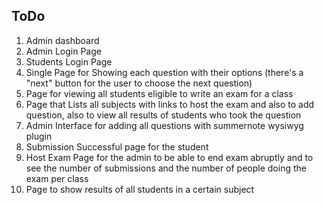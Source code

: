 ## ToDo
1. Admin dashboard
2. Admin Login Page
3. Students Login Page
4. Single Page for Showing each question with their options (there's a "next" button for the user to choose the next question)
5. Page for viewing all students eligible to write an exam for a class
6. Page that Lists all subjects with links to host the exam and also to add question, also to view all results of students who took the question
7. Admin Interface for adding all questions with summernote wysiwyg plugin
8. Submission Successful page for the student
9. Host Exam Page for the admin to be able to end exam abruptly and to see the number of submissions and the number of people doing the exam per class
10. Page to show results of all students in a certain subject